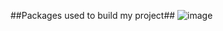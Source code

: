 ##Packages used to build my project##
![image](https://github.com/user-attachments/assets/e284c460-c90c-41be-b6df-9169d63d01dd)
